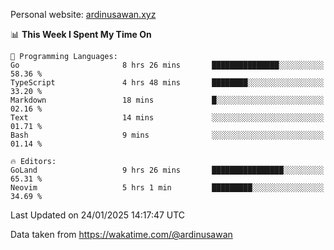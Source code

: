 Personal website: [ardinusawan.xyz](https://ardinusawan.xyz)

<!--START_SECTION:waka-->
📊 **This Week I Spent My Time On** 

```text
💬 Programming Languages: 
Go                       8 hrs 26 mins       ███████████████░░░░░░░░░░   58.36 % 
TypeScript               4 hrs 48 mins       ████████░░░░░░░░░░░░░░░░░   33.20 % 
Markdown                 18 mins             █░░░░░░░░░░░░░░░░░░░░░░░░   02.16 % 
Text                     14 mins             ░░░░░░░░░░░░░░░░░░░░░░░░░   01.71 % 
Bash                     9 mins              ░░░░░░░░░░░░░░░░░░░░░░░░░   01.14 % 

🔥 Editors: 
GoLand                   9 hrs 26 mins       ████████████████░░░░░░░░░   65.31 % 
Neovim                   5 hrs 1 min         █████████░░░░░░░░░░░░░░░░   34.69 % 
```


 Last Updated on 24/01/2025 14:17:47 UTC
<!--END_SECTION:waka-->
Data taken from https://wakatime.com/@ardinusawan
